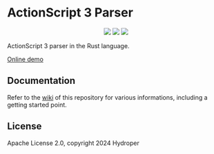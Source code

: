 # ActionScript 3 Parser

<p align="center">
  <a href="https://lib.rs/crates/as3_parser"><img src="https://img.shields.io/badge/lib.rs-green"></a>
  <a href="https://docs.rs/as3_parser"><img src="https://img.shields.io/badge/Rust%20API%20Documentation-gray"></a>
  <img src="https://img.shields.io/github/actions/workflow/status/sunformsdk/as3parser/demo.yml">
</p>

ActionScript 3 parser in the Rust language.

[Online demo](https://sunformsdk.github.io/as3parser/demo)

## Documentation

Refer to the [wiki](https://github.com/sunformsdk/as3parser/wiki) of this repository for various informations, including a getting started point.

## License

Apache License 2.0, copyright 2024 Hydroper
